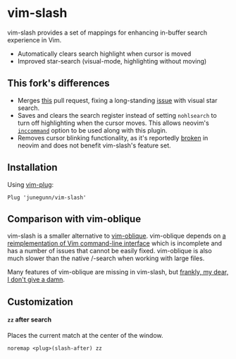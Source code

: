 vim-slash
=========

vim-slash provides a set of mappings for enhancing in-buffer search experience
in Vim.

- Automatically clears search highlight when cursor is moved
- Improved star-search (visual-mode, highlighting without moving)

This fork's differences
-----------------------

- Merges [this](https://github.com/junegunn/vim-slash/pull/16) pull request,
fixing a long-standing [issue](https://github.com/junegunn/vim-slash/issues/14)
with visual star search.
- Saves and clears the search register instead of setting `nohlsearch` to turn
off highlighting when the cursor moves. This allows neovim's
[`inccommand`](https://neovim.io/doc/user/options.html#'inccommand') option to
be used along with this plugin.
- Removes cursor blinking functionality, as it's reportedly
[broken](https://github.com/junegunn/vim-slash/issues/17) in neovim and does
not benefit vim-slash's feature set.

Installation
------------

Using [vim-plug](https://github.com/junegunn/vim-plug):

```vim
Plug 'junegunn/vim-slash'
```

Comparison with vim-oblique
---------------------------

vim-slash is a smaller alternative to [vim-oblique][ob]. vim-oblique depends
on [a reimplementation of Vim command-line interface][pcl] which is incomplete
and has a number of issues that cannot be easily fixed. vim-oblique is also
much slower than the native /-search when working with large files.

Many features of vim-oblique are missing in vim-slash, but [frankly, my dear,
I don't give a damn][damn].

[ob]:   https://github.com/junegunn/vim-oblique
[pcl]:  https://github.com/junegunn/vim-pseudocl
[damn]: https://en.wikipedia.org/wiki/Frankly,_my_dear,_I_don%27t_give_a_damn

Customization
-------------

#### `zz` after search

Places the current match at the center of the window.

```vim
noremap <plug>(slash-after) zz
```
